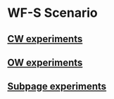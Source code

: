 # WF-S Scenario

## [CW experiments](https://github.com/traffic-analysis/gandalf/tree/main/wfs/cw)

## [OW experiments](https://github.com/traffic-analysis/gandalf/tree/main/wfs/ow)

## [Subpage experiments](https://github.com/traffic-analysis/gandalf/tree/main/wfs/subpages)